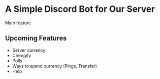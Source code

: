 # A Simple Discord Bot for Our Server

Main feature

## Upcoming Features

* Server currency
* Chengify
* Polls
* Ways to spend currency (Pings, Transfer)
* Help
